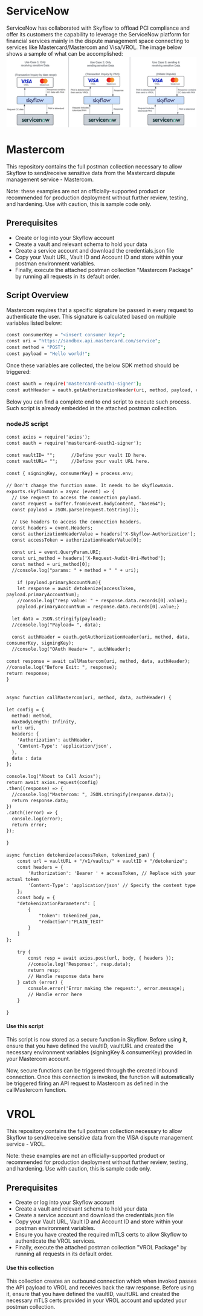 # ServiceNow
ServiceNow has collaborated with Skyflow to offload PCI compliance and offer its customers the capability to leverage the ServiceNow platform for financial services mainly in the dispute management space connecting to services like Mastercard/Mastercom and Visa/VROL. The image below shows a sample of what can be accomplished:
![Project Screenshot](dispute.png)

# Mastercom
This repository contains the full postman collection necessary to allow Skyflow to send/receive sensitive data from the Mastercard dispute management service - Mastercom.

Note: these examples are not an officially-supported product or recommended for production deployment without further review, testing, and hardening. Use with caution, this is sample code only.

## Prerequisites

- Create or log into your Skyflow account
- Create a vault and relevant schema to hold your data
- Create a service account and download the credentials.json file
- Copy your Vault URL, Vault ID and Account ID and store within your postman environment variables.
- Finally, execute the attached postman collection "Mastercom Package" by running all requests in its default order.

## Script Overview
Mastercom requires that a specific signature be passed in every request to authenticate the user. This signature is calculated based on multiple variables listed below:
```bash
const consumerKey = "<insert consumer key>";
const uri = "https://sandbox.api.mastercard.com/service";
const method = "POST";
const payload = "Hello world!";
```
Once these variables are collected, the below SDK method should be triggered:
```bash
const oauth = require('mastercard-oauth1-signer');
const authHeader = oauth.getAuthorizationHeader(uri, method, payload, consumerKey, signingKey);
```
Below you can find a complete end to end script to execute such process. Such script is already embedded in the attached postman collection.

### nodeJS script

```node
const axios = require('axios');
const oauth = require('mastercard-oauth1-signer');

const vaultID= "";      //Define your vault ID here.
const vaultURL= "";     //Define your vault URL here.

const { signingKey, consumerKey} = process.env;

// Don't change the function name. It needs to be skyflowmain.
exports.skyflowmain = async (event) => {
  // Use request to access the connection payload.
  const request = Buffer.from(event.BodyContent, "base64");
  const payload = JSON.parse(request.toString());

  // Use headers to access the connection headers.
  const headers = event.Headers;
  const authorizationHeaderValue = headers['X-Skyflow-Authorization'];
  const accessToken = authorizationHeaderValue[0];

  const uri = event.QueryParam.URI;
  const uri_method = headers['X-Request-Audit-Uri-Method'];
  const method = uri_method[0];
  //console.log("params: " + method + " " + uri);

    if (payload.primaryAccountNum){
    let response = await detokenize(accessToken, payload.primaryAccountNum);
    //console.log("resp value: " + response.data.records[0].value);
    payload.primaryAccountNum = response.data.records[0].value;}

  let data = JSON.stringify(payload);
  //console.log("Payload= ", data);

  const authHeader = oauth.getAuthorizationHeader(uri, method, data, consumerKey, signingKey);
  //console.log("OAuth Header= ", authHeader);

const response = await callMastercom(uri, method, data, authHeader);
//console.log("Before Exit: ", response);
return response;
}


async function callMastercom(uri, method, data, authHeader) {

let config = {
  method: method,
  maxBodyLength: Infinity,
  url: uri,
  headers: { 
    'Authorization': authHeader, 
    'Content-Type': 'application/json',
  },
  data : data
};

console.log("About to Call Axios");
return await axios.request(config)
.then((response) => {
  //console.log("Mastercom: ", JSON.stringify(response.data));
  return response.data;
})
.catch((error) => {
  console.log(error);
  return error;
});

}

async function detokenize(accessToken, tokenized_pan) {
    const url = vaultURL + "/v1/vaults/" + vaultID + "/detokenize";
    const headers = {
        'Authorization': 'Bearer ' + accessToken, // Replace with your actual token
        'Content-Type': 'application/json' // Specify the content type
    };
    const body = {
    "detokenizationParameters": [
        {
            "token": tokenized_pan,
            "redaction":"PLAIN_TEXT"
        }
    ]
};

    try {
        const resp = await axios.post(url, body, { headers });
        //console.log('Response:', resp.data);
        return resp;
        // Handle response data here
    } catch (error) {
        console.error('Error making the request:', error.message);
        // Handle error here
    }

}
```

#### Use this script
This script is now stored as a secure function in Skyflow. Before using it, ensure that you have defined the vaultID, vaultURL and created the necessary environment variables (signingKey & consumerKey) provided in your Mastercom account.

Now, secure functions can be triggered through the created inbound connection. Once this connection is invoked, the function will automatically be triggered firing an API request to Mastercom as defined in the callMastercom function.

# VROL
This repository contains the full postman collection necessary to allow Skyflow to send/receive sensitive data from the VISA dispute management service - VROL.

Note: these examples are not an officially-supported product or recommended for production deployment without further review, testing, and hardening. Use with caution, this is sample code only.

## Prerequisites

- Create or log into your Skyflow account
- Create a vault and relevant schema to hold your data
- Create a service account and download the credentials.json file
- Copy your Vault URL, Vault ID and Account ID and store within your postman environment variables.
- Ensure you have created the required mTLS certs to allow Skyflow to authenticate the VROL services.
- Finally, execute the attached postman collection "VROL Package" by running all requests in its default order.

#### Use this collection
This collection creates an outbound connection which when invoked passes the API payload to VROL and receives back the raw response. Before using it, ensure that you have defined the vaultID, vaultURL and created the necessary mTLS certs provided in your VROL account and updated your postman collection.
